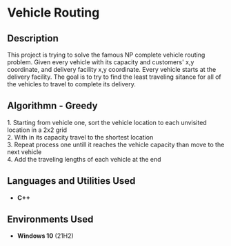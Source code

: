 <h1>Vehicle Routing</h1>

<h2>Description</h2>
This project is trying to solve the famous NP complete vehicle routing problem. Given every vehicle with its capacity and customers' x,y coordinate, and delivery facility x,y coordinate. Every vehicle starts at the delivery facility. The goal is to try to find the least traveling sitance for all of the vehicles to travel to complete its delivery. 
<br />
<h2> Algorithmn - Greedy </h2>
1. Starting from vehicle one, sort the vehicle location to each unvisited location in a 2x2 grid
<br/>
2. With in its capacity travel to the shortest location
<br/>
3. Repeat process one untill it reaches the vehicle capacity than move to the next vehicle
<br/>
4. Add the traveling lengths of each vehicle at the end
<br/>

<h2>Languages and Utilities Used</h2>

- <b>C++</b> 

<h2>Environments Used </h2>

- <b>Windows 10</b> (21H2)



